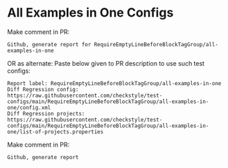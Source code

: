 # All Examples in One Configs
Make comment in PR:
```
Github, generate report for RequireEmptyLineBeforeBlockTagGroup/all-examples-in-one
```
OR as alternate:
Paste below given to PR description to use such test configs:
```
Report label: RequireEmptyLineBeforeBlockTagGroup/all-examples-in-one
Diff Regression config: https://raw.githubusercontent.com/checkstyle/test-configs/main/RequireEmptyLineBeforeBlockTagGroup/all-examples-in-one/config.xml
Diff Regression projects: https://raw.githubusercontent.com/checkstyle/test-configs/main/RequireEmptyLineBeforeBlockTagGroup/all-examples-in-one/list-of-projects.properties
```
Make comment in PR:
```
Github, generate report
```
